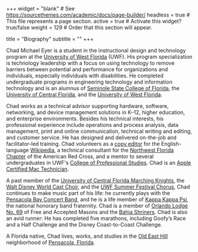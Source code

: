 +++
widget = "blank"  # See https://sourcethemes.com/academic/docs/page-builder/
headless = true  # This file represents a page section.
active = true  # Activate this widget? true/false
weight = 129  # Order that this section will appear.

title = "Biography"
subtitle = ""
+++

Chad Michael Eyer is a student in the instructional design and technology program at the [University of West Florida](http://www.uwf.edu/) (UWF). His program specialization is technology leadership with a focus on using technology to remove barriers between potential and performance for organizations and individuals, especially individuals with disabilities. He completed undergraduate programs in engineering technology and information technology and is an alumnus of [Seminole State College of Florida](https://www.seminolestate.edu), the [University of Central Florida](https://www.ucf.edu), and the [University of West Florida](https://www.uwf.edu/).

Chad works as a technical advisor supporting hardware, software, networking, and device management solutions in K–12, higher education, and enterprise environments. Besides his technical interests, his professional experience include operations and process analysis, data management, print and online communication, technical writing and editing, and customer service. He has designed and delivered on-the-job and facilitator-led training. Chad volunteers as a [copy editor](https://en.wikipedia.org/wiki/Wikipedia:WikiProject_Guild_of_Copy_Editors) for the English-language [Wikipedia](https://en.wikipedia.org/wiki/Main_Page), a technical consultant for the [Northwest Florida Chapter](https://www.redcross.org/local/florida/north-florida/about-us/locations/northwest-florida.html) of the American Red Cross, and a mentor to several undergraduates in UWF's [College of Professional Studies](https://uwf.edu/ceps). Chad is an [Apple Certified Mac Technician](https://support.apple.com/en-us/HT205332).

A past member of the [University of Central Florida Marching Knights](https://ucfbands.com/marching-knights/), the [Walt Disney World Cast Choir](https://disneyworld.disney.go.com/events-tours/epcot/candlelight-processional/), and the [UWF Summer Festival Chorus](https://www.uwfsingers.com/summer-festival-chorus.html), Chad continues to make music part of his life: he currently plays with the [Pensacola Bay Concert Band](https://pbcband.org), and he is a life member of [Kappa Kappa Psi](https://www.kkpsi.org), the national honorary band fraternity. Chad is a member of [Orlando Lodge No. 69](http://orlandomasons1876.com) of Free and Accepted Masons and the [Bahia Shriners](https://www.bahiashrine.org). Chad is also an avid runner: He has completed five marathons, including Goofy’s Race and a Half Challenge and the Disney Coast-to-Coast Challenge.

A Florida native, Chad lives, works, and studies in the [Old East Hill](https://www.pensapedia.com/wiki/Old_East_Hill) neighborhood of [Pensacola, Florida](https://en.wikipedia.org/wiki/Pensacola,_Florida).
